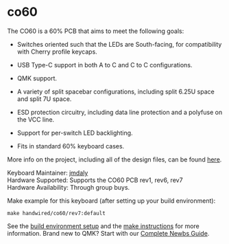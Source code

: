 # co60

The CO60 is a 60% PCB that aims to meet the following goals:

* Switches oriented such that the LEDs are South-facing, for
  compatibility with Cherry profile keycaps.

* USB Type-C support in both A to C and C to C configurations.

* QMK support.

* A variety of split spacebar configurations, including split 6.25U
  space and split 7U space.

* ESD protection circuitry, including data line protection and a
  polyfuse on the VCC line.

* Support for per-switch LED backlighting.

* Fits in standard 60% keyboard cases.

More info on the project, including all of the design files, can be found [here](https://github.com/jmdaly/CO60).

Keyboard Maintainer: [jmdaly](https://github.com/jmdaly)  
Hardware Supported: Supports the CO60 PCB rev1, rev6, rev7  
Hardware Availability: Through group buys.

Make example for this keyboard (after setting up your build environment):

    make handwired/co60/rev7:default

See the [build environment setup](https://docs.qmk.fm/#/getting_started_build_tools) and the [make instructions](https://docs.qmk.fm/#/getting_started_make_guide) for more information. Brand new to QMK? Start with our [Complete Newbs Guide](https://docs.qmk.fm/#/newbs).
